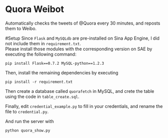 Quora Weibot
================
Automatically checks the tweets of @Quora every 30 minutes, and reposts them to Weibo.

#Setup
Since `Flask` and `MySQLdb` are pre-installed on Sina App Engine, I did not include them in `requirement.txt`.  
Please install those modules with the corresponding version on SAE by executing the following command:

```
pip install Flask==0.7.2 MySQL-python==1.2.3
```

Then, install the remaining dependencies by executing

```
pip install -r requirement.txt
```

Then create a database called `quorafetch` in MySQL, and crete the table using the code in `table_create.sql`.

Finally, edit `credential_example.py` to fill in your credentials, and rename the file to `credential.py`.

And run the server with

```
python quora_show.py
```
